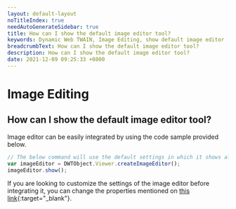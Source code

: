 ```yaml
---
layout: default-layout
noTitleIndex: true
needAutoGenerateSidebar: true
title: How can I show the default image editor tool?
keywords: Dynamic Web TWAIN, Image Editing, show default image editor
breadcrumbText: How can I show the default image editor tool?
description: How can I show the default image editor tool?
date: 2021-12-09 09:25:33 +0800
---
```


# Image Editing

## How can I show the default image editor tool?

Image editor can be easily integrated by using the code sample provided below.

```javascript
// The below command will use the default settings in which it shows all buttons in toolbar and also takes up entire screen.
var imageEditor = DWTObject.Viewer.createImageEditor();
imageEditor.show();
```

If you are looking to customize the settings of the image editor before integrating it, you can change the properties mentioned on [this link](/_articles/info/api/WebTwain_Viewer.md#createimageeditor){:target="_blank"}.
